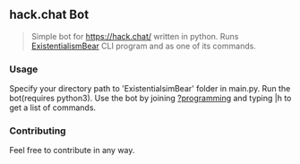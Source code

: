 ## **hack.chat Bot**

>Simple bot for https://hack.chat/ written in python.
Runs [ExistentialismBear](https://github.com/WhiteheadV/ExistentialistBear) CLI program and as one of its commands.

### **Usage**

Specify your directory path to 'ExistentialsimBear' folder in main.py.
Run the bot(requires python3).
Use the bot by joining [?programming](https://hack.chat/?programming) and typing |h to get a list of commands.

### **Contributing**

Feel free to contribute in any way.
